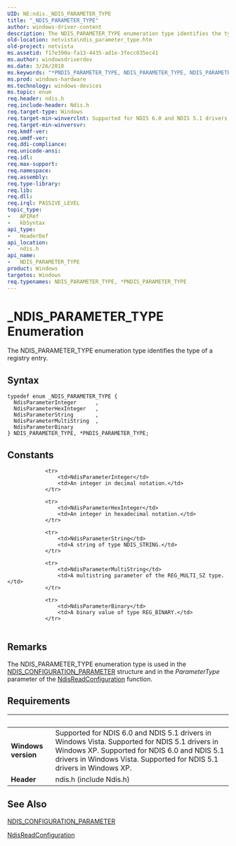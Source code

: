 ```yaml
---
UID: NE:ndis._NDIS_PARAMETER_TYPE
title: "_NDIS_PARAMETER_TYPE"
author: windows-driver-content
description: The NDIS_PARAMETER_TYPE enumeration type identifies the type of a registry entry.
old-location: netvista\ndis_parameter_type.htm
old-project: netvista
ms.assetid: f17e390a-fa13-4435-ad1e-3fecc035ec41
ms.author: windowsdriverdev
ms.date: 3/26/2018
ms.keywords: "*PNDIS_PARAMETER_TYPE, NDIS_PARAMETER_TYPE, NDIS_PARAMETER_TYPE enumeration [Network Drivers Starting with Windows Vista], NdisParameterBinary, NdisParameterHexInteger, NdisParameterInteger, NdisParameterMultiString, NdisParameterString, PNDIS_PARAMETER_TYPE, PNDIS_PARAMETER_TYPE enumeration pointer [Network Drivers Starting with Windows Vista], _NDIS_PARAMETER_TYPE, ndis/NDIS_PARAMETER_TYPE, ndis/NdisParameterBinary, ndis/NdisParameterHexInteger, ndis/NdisParameterInteger, ndis/NdisParameterMultiString, ndis/NdisParameterString, ndis/PNDIS_PARAMETER_TYPE, ndis_configuration_ref_05a453df-2660-470b-8eaf-7a59dcb20e04.xml, netvista.ndis_parameter_type"
ms.prod: windows-hardware
ms.technology: windows-devices
ms.topic: enum
req.header: ndis.h
req.include-header: Ndis.h
req.target-type: Windows
req.target-min-winverclnt: Supported for NDIS 6.0 and NDIS 5.1 drivers in Windows Vista. Supported for NDIS   5.1 drivers in Windows XP.
req.target-min-winversvr: 
req.kmdf-ver: 
req.umdf-ver: 
req.ddi-compliance: 
req.unicode-ansi: 
req.idl: 
req.max-support: 
req.namespace: 
req.assembly: 
req.type-library: 
req.lib: 
req.dll: 
req.irql: PASSIVE_LEVEL
topic_type:
-	APIRef
-	kbSyntax
api_type:
-	HeaderDef
api_location:
-	ndis.h
api_name:
-	NDIS_PARAMETER_TYPE
product: Windows
targetos: Windows
req.typenames: NDIS_PARAMETER_TYPE, *PNDIS_PARAMETER_TYPE
---
```


# _NDIS_PARAMETER_TYPE Enumeration
The NDIS_PARAMETER_TYPE enumeration type identifies the type of a registry entry.

## Syntax
```
typedef enum _NDIS_PARAMETER_TYPE {
  NdisParameterInteger      ,
  NdisParameterHexInteger   ,
  NdisParameterString       ,
  NdisParameterMultiString  ,
  NdisParameterBinary
} NDIS_PARAMETER_TYPE, *PNDIS_PARAMETER_TYPE;
```

## Constants

<table>
            
                <tr>
                    <td>NdisParameterInteger</td>
                    <td>An integer in decimal notation.</td>
                </tr>
            
                <tr>
                    <td>NdisParameterHexInteger</td>
                    <td>An integer in hexadecimal notation.</td>
                </tr>
            
                <tr>
                    <td>NdisParameterString</td>
                    <td>A string of type NDIS_STRING.</td>
                </tr>
            
                <tr>
                    <td>NdisParameterMultiString</td>
                    <td>A multistring parameter of the REG_MULTI_SZ type.</td>
                </tr>
            
                <tr>
                    <td>NdisParameterBinary</td>
                    <td>A binary value of type REG_BINARY.</td>
                </tr>
</table>

## Remarks

The NDIS_PARAMETER_TYPE enumeration type is used in the 
    <a href="https://msdn.microsoft.com/80250799-4263-43c0-85d5-f1c1c1fb0bae">
    NDIS_CONFIGURATION_PARAMETER</a> structure and in the 
    <i>ParameterType</i> parameter of the 
    <a href="https://msdn.microsoft.com/library/windows/hardware/ff564511">NdisReadConfiguration</a> function.

## Requirements
| &nbsp; | &nbsp; |
| ---- |:---- |
| **Windows version** | Supported for NDIS 6.0 and NDIS 5.1 drivers in Windows Vista. Supported for NDIS   5.1 drivers in Windows XP. Supported for NDIS 6.0 and NDIS 5.1 drivers in Windows Vista. Supported for NDIS   5.1 drivers in Windows XP. |
| **Header** | ndis.h (include Ndis.h) |

## See Also

<a href="https://msdn.microsoft.com/library/windows/hardware/ff564868">NDIS_CONFIGURATION_PARAMETER</a>



<a href="https://msdn.microsoft.com/library/windows/hardware/ff564511">NdisReadConfiguration</a>